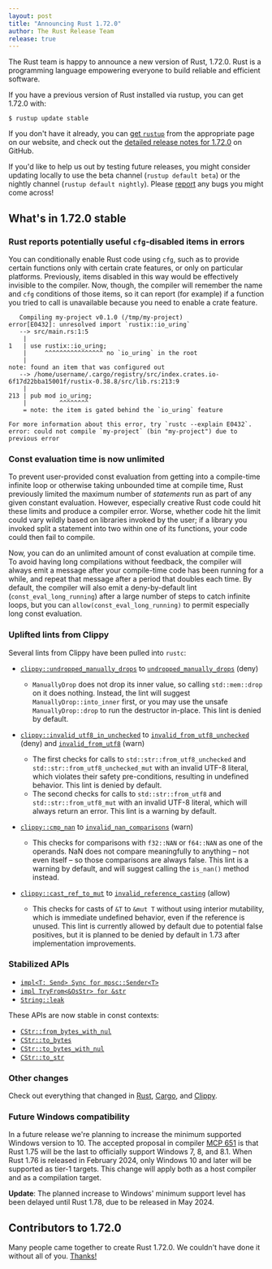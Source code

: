 ```yaml
---
layout: post
title: "Announcing Rust 1.72.0"
author: The Rust Release Team
release: true
---
```


The Rust team is happy to announce a new version of Rust, 1.72.0. Rust is a programming language empowering everyone to build reliable and efficient software.

If you have a previous version of Rust installed via rustup, you can get 1.72.0 with:

```console
$ rustup update stable
```

If you don't have it already, you can [get `rustup`](https://www.rust-lang.org/install.html) from the appropriate page on our website, and check out the [detailed release notes for 1.72.0](https://github.com/rust-lang/rust/releases/tag/1.72.0) on GitHub.

If you'd like to help us out by testing future releases, you might consider updating locally to use the beta channel (`rustup default beta`) or the nightly channel (`rustup default nightly`). Please [report](https://github.com/rust-lang/rust/issues/new/choose) any bugs you might come across!

## What's in 1.72.0 stable

### Rust reports potentially useful `cfg`-disabled items in errors

You can conditionally enable Rust code using `cfg`, such as to provide certain
functions only with certain crate features, or only on particular platforms.
Previously, items disabled in this way would be effectively invisible to the
compiler. Now, though, the compiler will remember the name and `cfg` conditions
of those items, so it can report (for example) if a function you tried to call
is unavailable because you need to enable a crate feature.

```
   Compiling my-project v0.1.0 (/tmp/my-project)
error[E0432]: unresolved import `rustix::io_uring`
   --> src/main.rs:1:5
    |
1   | use rustix::io_uring;
    |     ^^^^^^^^^^^^^^^^ no `io_uring` in the root
    |
note: found an item that was configured out
   --> /home/username/.cargo/registry/src/index.crates.io-6f17d22bba15001f/rustix-0.38.8/src/lib.rs:213:9
    |
213 | pub mod io_uring;
    |         ^^^^^^^^
    = note: the item is gated behind the `io_uring` feature

For more information about this error, try `rustc --explain E0432`.
error: could not compile `my-project` (bin "my-project") due to previous error
```

### Const evaluation time is now unlimited

To prevent user-provided const evaluation from getting into a compile-time
infinite loop or otherwise taking unbounded time at compile time, Rust
previously limited the maximum number of *statements* run as part of any given
constant evaluation. However, especially creative Rust code could hit these
limits and produce a compiler error. Worse, whether code hit the limit could
vary wildly based on libraries invoked by the user; if a library you invoked
split a statement into two within one of its functions, your code could then
fail to compile.

Now, you can do an unlimited amount of const evaluation at compile time. To
avoid having long compilations without feedback, the compiler will always emit
a message after your compile-time code has been running for a while, and repeat
that message after a period that doubles each time. By default, the compiler
will also emit a deny-by-default lint (`const_eval_long_running`) after a large
number of steps to catch infinite loops, but you can
`allow(const_eval_long_running)` to permit especially long const evaluation.

### Uplifted lints from Clippy

Several lints from Clippy have been pulled into `rustc`:

* [`clippy::undropped_manually_drops`](https://rust-lang.github.io/rust-clippy/rust-1.71.0/index.html#undropped_manually_drops) to [`undropped_manually_drops`](https://doc.rust-lang.org/1.72.0/rustc/lints/listing/deny-by-default.html#undropped-manually-drops) (deny)
  - `ManuallyDrop` does not drop its inner value, so calling `std::mem::drop` on it does nothing. Instead, the lint will suggest `ManuallyDrop::into_inner` first, or you may use the unsafe `ManuallyDrop::drop` to run the destructor in-place. This lint is denied by default.

* [`clippy::invalid_utf8_in_unchecked`](https://rust-lang.github.io/rust-clippy/rust-1.71.0/index.html#invalid_utf8_in_unchecked) to [`invalid_from_utf8_unchecked`](https://doc.rust-lang.org/1.72.0/rustc/lints/listing/deny-by-default.html#invalid-from-utf8-unchecked) (deny) and [`invalid_from_utf8`](https://doc.rust-lang.org/1.72.0/rustc/lints/listing/warn-by-default.html#invalid-from-utf8) (warn)
  - The first checks for calls to `std::str::from_utf8_unchecked` and `std::str::from_utf8_unchecked_mut` with an invalid UTF-8 literal, which violates their safety pre-conditions, resulting in undefined behavior. This lint is denied by default.
  - The second checks for calls to `std::str::from_utf8` and `std::str::from_utf8_mut` with an invalid UTF-8 literal, which will always return an error. This lint is a warning by default.

* [`clippy::cmp_nan`](https://rust-lang.github.io/rust-clippy/rust-1.71.0/index.html#cmp_nan) to [`invalid_nan_comparisons`](https://doc.rust-lang.org/1.72.0/rustc/lints/listing/warn-by-default.html#invalid-nan-comparisons) (warn)
  - This checks for comparisons with `f32::NAN` or `f64::NAN` as one of the operands. NaN does not compare meaningfully to anything – not even itself – so those comparisons are always false. This lint is a warning by default, and will suggest calling the `is_nan()` method instead.

* [`clippy::cast_ref_to_mut`](https://rust-lang.github.io/rust-clippy/rust-1.71.0/index.html#cast_ref_to_mut) to [`invalid_reference_casting`](https://doc.rust-lang.org/1.72.0/rustc/lints/listing/allowed-by-default.html#invalid-reference-casting) (allow)
  - This checks for casts of `&T` to `&mut T` without using interior mutability, which is immediate undefined behavior, even if the reference is unused. This lint is currently allowed by default due to potential false positives, but it is planned to be denied by default in 1.73 after implementation improvements.

### Stabilized APIs

- [`impl<T: Send> Sync for mpsc::Sender<T>`](https://doc.rust-lang.org/stable/std/sync/mpsc/struct.Sender.html#impl-Sync-for-Sender%3CT%3E)
- [`impl TryFrom<&OsStr> for &str`](https://doc.rust-lang.org/stable/std/primitive.str.html#impl-TryFrom%3C%26'a+OsStr%3E-for-%26'a+str)
- [`String::leak`](https://doc.rust-lang.org/stable/alloc/string/struct.String.html#method.leak)

These APIs are now stable in const contexts:

- [`CStr::from_bytes_with_nul`](https://doc.rust-lang.org/stable/std/ffi/struct.CStr.html#method.from_bytes_with_nul)
- [`CStr::to_bytes`](https://doc.rust-lang.org/stable/std/ffi/struct.CStr.html#method.to_bytes)
- [`CStr::to_bytes_with_nul`](https://doc.rust-lang.org/stable/std/ffi/struct.CStr.html#method.to_bytes_with_nul)
- [`CStr::to_str`](https://doc.rust-lang.org/stable/std/ffi/struct.CStr.html#method.to_str)

### Other changes

Check out everything that changed in [Rust](https://github.com/rust-lang/rust/releases/tag/1.72.0), [Cargo](https://github.com/rust-lang/cargo/blob/master/CHANGELOG.md#cargo-172-2023-08-24), and [Clippy](https://github.com/rust-lang/rust-clippy/blob/master/CHANGELOG.md#rust-172).

### Future Windows compatibility

In a future release we're planning to increase the minimum supported Windows version to 10. The accepted proposal in compiler [MCP 651](https://github.com/rust-lang/compiler-team/issues/651) is that Rust 1.75 will be the last to officially support Windows 7, 8, and 8.1. When Rust 1.76 is released in February 2024, only Windows 10 and later will be supported as tier-1 targets. This change will apply both as a host compiler and as a compilation target.

**Update**: The planned increase to Windows' minimum support level has been delayed until Rust 1.78, due to be released in May 2024.

## Contributors to 1.72.0

Many people came together to create Rust 1.72.0. We couldn't have done it without all of you. [Thanks!](https://thanks.rust-lang.org/rust/1.72.0/)
